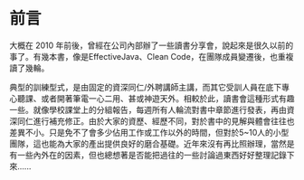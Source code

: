 # 前言


大概在 2010 年前後，曾經在公司內部辦了一些讀書分享會，說起來是很久以前的事了。有幾本書，像是EffectiveJava、Clean Code，在團隊成員變遷後，也重複讀了幾輪。

典型的訓練型式，是由固定的資深同仁/外聘講師主講，而其它受訓人員在底下專心聽課、或者開著筆電一心二用、甚或神遊天外。相較於此，讀書會這種形式有趣一些。就像學校課堂上的分組報告，每週所有人輪流對書中章節進行發表，再由資深同仁進行補充修正。由於大家的資歷、經歷不同，對於書中的見解與體會往往也差異不小。只是免不了會多少佔用工作或工作以外的時間，但對於5~10人的小型團隊，這也能為大家的產出提供良好的磨合基礎。近年來沒有再比照辦理，當然是有一些內外在的因素，但也總想著是否能把過往的一些討論過東西好好整理記錄下來......







